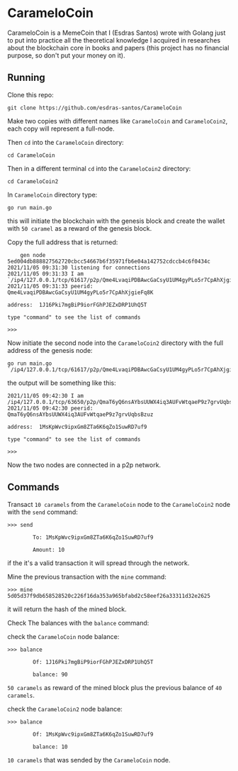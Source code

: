 # CarameloCoin

CarameloCoin is a MemeCoin that I (Esdras Santos) wrote with Golang just to put into practice all the 
theoretical knowledge I acquired in researches about the blockchain core in books and papers (this project has 
no financial purpose, so don't put your money on it).

## Running

Clone this repo:

```shell
git clone https://github.com/esdras-santos/CarameloCoin
```

Make two copies with different names like `CarameloCoin` and `CarameloCoin2`, each copy will represent a full-node.

Then `cd` into the `CarameloCoin` directory:

```shell
cd CarameloCoin
```

Then in a different terminal `cd` into the `CarameloCoin2` directory:

```shell
cd CarameloCoin2
```

In `CarameloCoin` directory type:

```shell
go run main.go
```
this will initiate the blockchain with the genesis block and create the wallet with `50 caramel` as a reward of the genesis block.


Copy the full address that is returned:

```shell
    gen node
5ed004db888827562720cbcc54667b6f35971fb6e04a142752cdccb4c6f0434c
2021/11/05 09:31:30 listening for connections
2021/11/05 09:31:33 I am `/ip4/127.0.0.1/tcp/61617/p2p/Qme4LvaqiPDBAwcGaCsyU1UM4gyPLo5r7CpAhXjgieFq8K`
2021/11/05 09:31:33 peerid: Qme4LvaqiPDBAwcGaCsyU1UM4gyPLo5r7CpAhXjgieFq8K

address:  1J16Pki7mgBiP9iorFGhPJEZxDRP1UhQ5T

type "command" to see the list of commands

>>>
```

Now initiate the second node into the `CarameloCoin2` directory with the full address of the genesis node:

```shell
go run main.go `/ip4/127.0.0.1/tcp/61617/p2p/Qme4LvaqiPDBAwcGaCsyU1UM4gyPLo5r7CpAhXjgieFq8K`
```
the output will be something like this:

```shell
2021/11/05 09:42:30 I am /ip4/127.0.0.1/tcp/63650/p2p/QmaT6yQ6nsAYbsUUWX4iq3AUFvWtqaeP9z7grvUqbsBzuz
2021/11/05 09:42:30 peerid: QmaT6yQ6nsAYbsUUWX4iq3AUFvWtqaeP9z7grvUqbsBzuz

address:  1MsKpWvc9ipxGm8ZTa6K6qZo1SuwRD7uf9

type "command" to see the list of commands

>>>
```

Now the two nodes are connected in a p2p network.

## Commands

Transact `10 caramels` from the `CarameloCoin` node to the `CarameloCoin2` node with the `send` command:

```shell
>>> send

        To: 1MsKpWvc9ipxGm8ZTa6K6qZo1SuwRD7uf9

        Amount: 10
```
if the it's a valid transaction it will spread through the network.


Mine the previous transaction with the `mine` command:

```shell
>>> mine
5d05d37f9db658528520c226f16da353a965bfabd2c58eef26a33311d32e2625
```
it will return the hash of the mined block.

Check The balances with the `balance` command:

check the `CarameloCoin` node balance:
```shell
>>> balance

        Of: 1J16Pki7mgBiP9iorFGhPJEZxDRP1UhQ5T

        balance: 90
```
`50 caramels` as reward of the mined block plus the previous balance of `40 caramels`.

check the `CarameloCoin2` node balance:
```shell
>>> balance

        Of: 1MsKpWvc9ipxGm8ZTa6K6qZo1SuwRD7uf9

        balance: 10
```
`10 caramels` that was sended by the `CarameloCoin` node.




